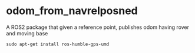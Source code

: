 # odom_from_navrelposned
A ROS2 package that given a reference point, publishes odom having rover and moving base 

```sudo apt-get install ros-humble-gps-umd```
